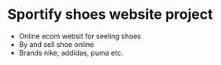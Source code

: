 # Sportify shoes website project
- Online ecom websit for seeling shoes
- By and sell shoe online
- Brands nike, addidas, puma etc.
